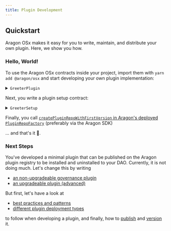 ```yaml
---
title: Plugin Development
---
```


## Quickstart

Aragon OSx makes it easy for you to write, maintain, and distribute your own plugin. Here, we show you how.

### Hello, World!

To use the Aragon OSx contracts inside your project, import them with `yarn add @aragon/osx` and start developing your own plugin implementation:

<details>
<summary><code>GreeterPlugin</code></summary>

```solidity
// SPDX-License-Identifier: AGPL-3.0-or-later
pragma solidity ^0.8.8;

import {Plugin, IDAO} from '@aragon/osx/core/plugin/Plugin.sol';

contract GreeterPlugin is Plugin {
  constructor(IDAO _dao) Plugin(_dao) {}

  function greet() external pure returns (string memory) {
    return 'Hello, world!';
  }
}
```

</details>

Next, you write a plugin setup contract:

<details>
<summary><code>GreeterSetup</code></summary>

```solidity
// SPDX-License-Identifier: AGPL-3.0-or-later
pragma solidity ^0.8.8;

import {PermissionLib} from '@aragon/osx/core/permission/PermissionLib.sol';
import {PluginSetup} from '@aragon/osx/framework/plugin/setup/PluginSetup.sol';
import './MyPlugin.sol';

contract GreeterSetup is PluginSetup {
  function prepareInstallation(
    address _dao,
    bytes memory
  ) external returns (address plugin, PreparedSetupData memory /*preparedSetupData*/) {
    plugin = address(new MyPlugin(IDAO(_dao)));
  }

  function prepareUninstallation(
    address _dao,
    SetupPayload calldata _payload
  ) external pure returns (PermissionLib.MultiTargetPermission[] memory /*permissions*/) {
    (_dao, _payload);
  }

  function implementation() external view returns (address) {}
}
```

</details>

Finally, you call [`createPluginRepoWithFirstVersion` in Aragon's deployed `PluginRepoFactory`](../../03-reference-guide/framework/plugin/repo/PluginRepoFactory.md) (preferably via the Aragon SDK) <!-- TODO add SDK link-->

... and that's it 🎉.

### Next Steps

You've developed a minimal plugin that can be published on the Aragon plugin registry to be installed and uninstalled to your DAO. Currently, it is not doing much. Let's change this by writing

- [an non-upgradeable governance plugin](./03-non-upgradeable-plugin/index.md)
- [an upgradeable plugin (advanced)](./04-upgradeable-plugin/index.md)

But first, let's have a look at

- [best practices and patterns](./01-best-practices.md)
- [different plugin deployment types](./02-plugin-types.md)

to follow when developing a plugin, and finally, how to [publish](./07-publication/01-publication-process.md) and [version](./07-publication/02-versioning.md) it.
